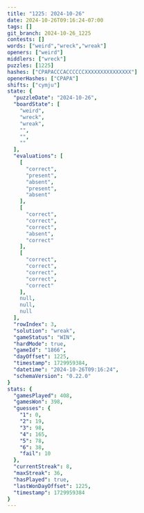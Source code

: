 ```yaml
---
title: "1225: 2024-10-26"
date: 2024-10-26T09:16:24-07:00
tags: []
git_branch: 2024-10-26_1225
contests: []
words: ["weird","wreck","wreak"]
openers: ["weird"]
middlers: ["wreck"]
puzzles: [1225]
hashes: ["CPAPACCCACCCCCCXXXXXXXXXXXXXXX"]
openerHashes: ["CPAPA"]
shifts: ["cymju"]
state: {
  "puzzleDate": "2024-10-26",
  "boardState": [
    "weird",
    "wreck",
    "wreak",
    "",
    "",
    ""
  ],
  "evaluations": [
    [
      "correct",
      "present",
      "absent",
      "present",
      "absent"
    ],
    [
      "correct",
      "correct",
      "correct",
      "absent",
      "correct"
    ],
    [
      "correct",
      "correct",
      "correct",
      "correct",
      "correct"
    ],
    null,
    null,
    null
  ],
  "rowIndex": 3,
  "solution": "wreak",
  "gameStatus": "WIN",
  "hardMode": true,
  "gameId": "1866",
  "dayOffset": 1225,
  "timestamp": 1729959384,
  "datetime": "2024-10-26T09:16:24",
  "schemaVersion": "0.22.0"
}
stats: {
  "gamesPlayed": 408,
  "gamesWon": 398,
  "guesses": {
    "1": 0,
    "2": 19,
    "3": 98,
    "4": 165,
    "5": 78,
    "6": 38,
    "fail": 10
  },
  "currentStreak": 8,
  "maxStreak": 36,
  "hasPlayed": true,
  "lastWonDayOffset": 1225,
  "timestamp": 1729959384
}
---
```

<!-- more -->
